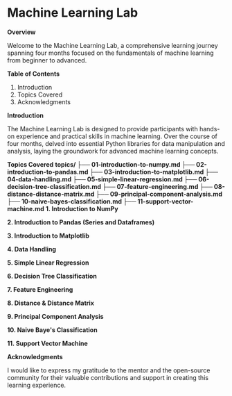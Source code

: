 # Machine Learning Lab 

__Overview__

Welcome to the Machine Learning Lab, a comprehensive learning journey spanning four months focused on the fundamentals of machine learning from beginner to advanced.

__Table of Contents__

1. Introduction
2. Topics Covered
3. Acknowledgments

**Introduction**

The Machine Learning Lab is designed to provide participants with hands-on experience and practical skills in machine learning. 
Over the course of four months, delved into essential Python libraries for data manipulation and analysis, laying the groundwork for
advanced machine learning concepts.

**Topics Covered**
**topics/
    ├── 01-introduction-to-numpy.md
    ├── 02-introduction-to-pandas.md
    ├── 03-introduction-to-matplotlib.md
    ├── 04-data-handling.md
    ├── 05-simple-linear-regression.md
    ├── 06-decision-tree-classification.md
    ├── 07-feature-engineering.md
    ├── 08-distance-distance-matrix.md
    ├── 09-principal-component-analysis.md
    ├── 10-naive-bayes-classification.md
    ├── 11-support-vector-machine.md**
**1. Introduction to NumPy** 

**2. Introduction to Pandas (Series and Dataframes)**

**3. Introduction to Matplotlib**

**4. Data Handling**

**5. Simple Linear Regression**

**6. Decision Tree Classification**

**7. Feature Engineering**

**8. Distance & Distance Matrix**

**9. Principal Component Analysis**

**10. Naive Baye's Classification**

**11. Support Vector Machine**

**Acknowledgments**

I would like to express my gratitude to the mentor and the open-source community for their valuable contributions and support in creating
this learning experience.
